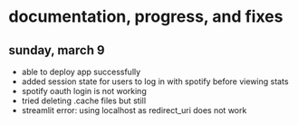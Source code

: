 # documentation, progress, and fixes

## sunday, march 9
+ able to deploy app successfully
+ added session state for users to log in with spotify before viewing stats
+ spotify oauth login is not working
+ tried deleting .cache files but still
+ streamlit error: using localhost as redirect_uri does not work